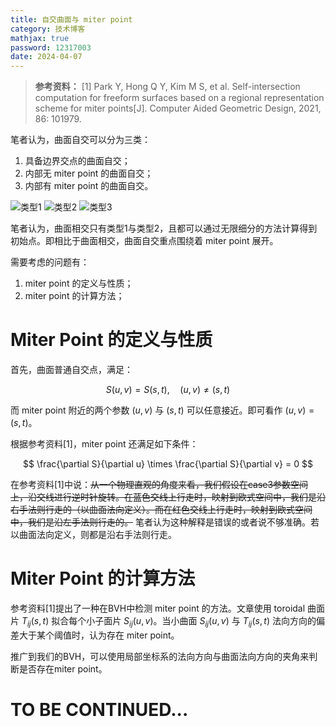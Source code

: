 ```yaml
---
title: 自交曲面与 miter point
category: 技术博客
mathjax: true
password: 12317003
date: 2024-04-07
---
```


>**参考资料：**
>[1] Park Y, Hong Q Y, Kim M S, et al. Self-intersection computation for freeform surfaces based on a regional representation scheme for miter points[J]. Computer Aided Geometric Design, 2021, 86: 101979.

笔者认为，曲面自交可以分为三类：

1. 具备边界交点的曲面自交；
2. 内部无 miter point 的曲面自交；
3. 内部有 miter point 的曲面自交。

![类型1](images/20240407_surfSelfIntMiterPoint/case1.png)
![类型2](images/20240407_surfSelfIntMiterPoint/case2.png)
![类型3](images/20240407_surfSelfIntMiterPoint/case3.png)

笔者认为，曲面相交只有类型1与类型2，且都可以通过无限细分的方法计算得到初始点。即相比于曲面相交，曲面自交重点围绕着 miter point 展开。

需要考虑的问题有：

1. miter point 的定义与性质；
2. miter point 的计算方法；

# Miter Point 的定义与性质

首先，曲面普通自交点，满足：

$$
S(u,v) = S(s,t), \quad (u,v) \neq (s,t)
$$

而 miter point 附近的两个参数 $(u,v)$ 与 $(s,t)$ 可以任意接近。即可看作 $(u,v) = (s,t)$。

根据参考资料[1]，miter point 还满足如下条件：

$$
\frac{\partial S}{\partial u} \times \frac{\partial S}{\partial v} = 0
$$

在参考资料[1]中说：~~从一个物理直观的角度来看，我们假设在case3参数空间上，沿交线进行逆时针旋转。在蓝色交线上行走时，映射到欧式空间中，我们是沿右手法则行走的（以曲面法向定义）。而在红色交线上行走时，映射到欧式空间中，我们是沿左手法则行走的。~~ 笔者认为这种解释是错误的或者说不够准确。若以曲面法向定义，则都是沿右手法则行走。

# Miter Point 的计算方法

参考资料[1]提出了一种在BVH中检测 miter point 的方法。文章使用 toroidal 曲面片 $T_{ij}(s,t)$ 拟合每个小子面片 $S_{ij}(u,v)$。当小曲面 $S_{ij}(u,v)$ 与 $T_{ij}(s,t)$ 法向方向的偏差大于某个阈值时，认为存在 miter point。

推广到我们的BVH，可以使用局部坐标系的法向方向与曲面法向方向的夹角来判断是否存在miter point。


# **TO BE CONTINUED...**